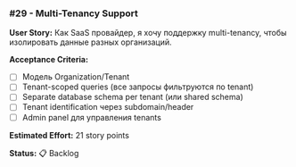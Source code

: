 ### #29 - Multi-Tenancy Support

**User Story:**
Как SaaS провайдер, я хочу поддержку multi-tenancy, чтобы изолировать данные разных организаций.

**Acceptance Criteria:**
- [ ] Модель Organization/Tenant
- [ ] Tenant-scoped queries (все запросы фильтруются по tenant)
- [ ] Separate database schema per tenant (или shared schema)
- [ ] Tenant identification через subdomain/header
- [ ] Admin panel для управления tenants

**Estimated Effort:** 21 story points

**Status:** 📋 Backlog
